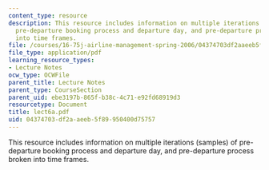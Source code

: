```yaml
---
content_type: resource
description: This resource includes information on multiple iterations (samples) of
  pre-departure booking process and departure day, and pre-departure process broken
  into time frames.
file: /courses/16-75j-airline-management-spring-2006/04374703df2aaeeb5f89950400d75757_lect6a.pdf
file_type: application/pdf
learning_resource_types:
- Lecture Notes
ocw_type: OCWFile
parent_title: Lecture Notes
parent_type: CourseSection
parent_uid: ebe3197b-865f-b38c-4c71-e92fd68919d3
resourcetype: Document
title: lect6a.pdf
uid: 04374703-df2a-aeeb-5f89-950400d75757
---
```

This resource includes information on multiple iterations (samples) of pre-departure booking process and departure day, and pre-departure process broken into time frames.

